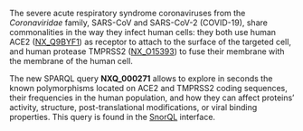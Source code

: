 The severe acute respiratory syndrome coronaviruses from the _Coronaviridae_ family, SARS-CoV and SARS-CoV-2 (COVID-19), share commonalities in the way they infect human cells: they both use human ACE2 ([NX_Q9BYF1](https://www.nextprot.org/entry/NX_Q9BYF1/)) as receptor to attach to the surface of the targeted cell, and human protease TMPRSS2 ([NX_O15393](https://www.nextprot.org/entry/NX_O15393/)) to fuse their membrane with the membrane of the human cell.

The new SPARQL query **NXQ_000271** allows to explore in seconds the known polymorphisms located on ACE2 and TMPRSS2 coding sequences, their frequencies in the human population, and how they can affect proteins’ activity, structure, post-translational modifications, or viral binding properties. This query is found in the [SnorQL](https://snorql.nextprot.org/) interface.

